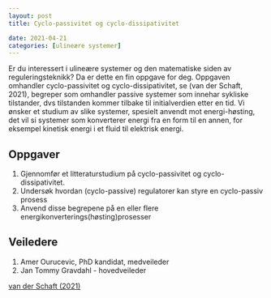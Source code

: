 ```yaml
---
layout: post
title: Cyclo-passivitet og cyclo-dissipativitet

date: 2021-04-21
categories: [ulineære systemer]
---
```


Er du interessert i ulineære systemer og den matematiske siden av reguleringsteknikk? Da er dette en fin oppgave for deg. Oppgaven omhandler cyclo-passivitet 
og cyclo-dissipativitet, se (van der Schaft, 2021), begreper som omhandler passive systemer som innehar sykliske tilstander, dvs tilstanden kommer tilbake til initialverdien etter en tid. 
Vi ønsker et studium av slike systemer, spesielt anvendt mot energi-høsting, det vil si systemer som konverterer energi fra en form til en annen, for eksempel 
kinetisk energi i et fluid til elektrisk energi.

## Oppgaver ##

1.	Gjennomfør et litteraturstudium på cyclo-passivitet og cyclo-dissipativitet.
2.	Undersøk hvordan (cyclo-passive) regulatorer kan styre en cyclo-passiv prosess
3.	Anvend disse begrepene på en eller flere energikonverterings(høsting)prosesser

## Veiledere ##
1. Amer Ourucevic, PhD kandidat, medveileder
2. Jan Tommy Gravdahl - hovedveileder

[van der Schaft (2021)](../assets/vanderSchaft_arXiv_2021.pdf)


